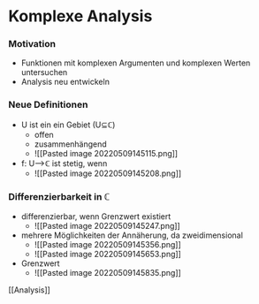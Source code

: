 # Komplexe Analysis
### Motivation
+ Funktionen mit komplexen Argumenten und komplexen Werten untersuchen
+ Analysis neu entwickeln

### Neue Definitionen
+ U ist ein ein Gebiet (U⊆ℂ)
	+ offen
	+ zusammenhängend
	+ ![[Pasted image 20220509145115.png]]
+ f: U-->ℂ ist stetig, wenn 
	+ ![[Pasted image 20220509145208.png]]

### Differenzierbarkeit in ℂ
+ differenzierbar, wenn Grenzwert existiert
	+ ![[Pasted image 20220509145247.png]]
+ mehrere Möglichkeiten der Annäherung, da zweidimensional
	+ ![[Pasted image 20220509145356.png]]
	+ ![[Pasted image 20220509145653.png]]
+ Grenzwert
	+ ![[Pasted image 20220509145835.png]]

[[Analysis]]
